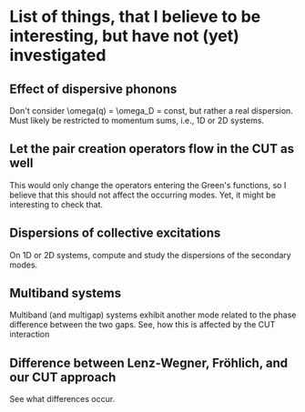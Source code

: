 # List of things, that I believe to be interesting, but have not (yet) investigated

## Effect of dispersive phonons
Don't consider \omega(q) = \omega_D = const, but rather a real dispersion.
Must likely be restricted to momentum sums, i.e., 1D or 2D systems.

## Let the pair creation operators flow in the CUT as well
This would only change the operators entering the Green's functions, so I believe that this should not affect the occurring modes.
Yet, it might be interesting to check that.

## Dispersions of collective excitations
On 1D or 2D systems, compute and study the dispersions of the secondary modes.

## Multiband systems
Multiband (and multigap) systems exhibit another mode related to the phase difference between the two gaps.
See, how this is affected by the CUT interaction

## Difference between Lenz-Wegner, Fröhlich, and our CUT approach
See what differences occur.